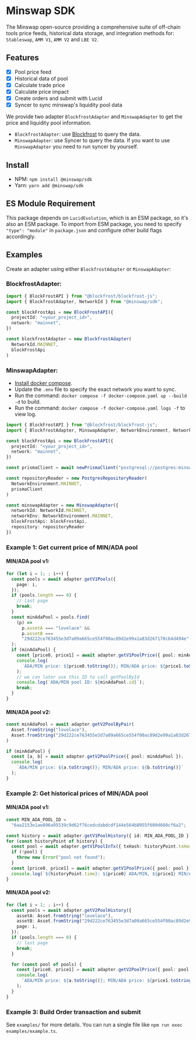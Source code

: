 # Minswap SDK

The Minswap open-source providing a comprehensive suite of off-chain tools price feeds, historical data storage, and integration methods for: `Stableswap`, `AMM V1`, `AMM V2` and `LBE V2`.

## Features

- [x] Pool price feed
- [x] Historical data of pool
- [x] Calculate trade price
- [x] Calculate price impact
- [x] Create orders and submit with Lucid
- [x] Syncer to sync minswap's liquidity pool data

We provide two adapter `BlockfrostAdapter` and `MinswapAdapter` to get the price and liquidity pool information.
- `BlockfrostAdapter`: use [Blockfrost](https://blockfrost.dev) to query the data.
- `MinswapAdapter`: use Syncer to query the data. If you want to use `MinswapAdapter` you need to run syncer by yourself.

## Install

- NPM: `npm install @minswap/sdk`
- Yarn: `yarn add @minswap/sdk`

## ES Module Requirement

This package depends on `LucidEvolution`, which is an ESM package, so it's also an ESM package. To import from ESM package, you need to specify `"type": "module"` in `package.json` and configure other build flags accordingly.

## Examples

Create an adapter using either `BlockfrostAdapter` or `MinswapAdapter`:

### BlockfrostAdapter:
```ts
import { BlockFrostAPI } from "@blockfrost/blockfrost-js";
import { BlockfrostAdapter, NetworkId } from "@minswap/sdk";

const blockFrostApi = new BlockFrostAPI({
  projectId: "<your_project_id>",
  network: "mainnet",
})

const blockfrostAdapter = new BlockfrostAdapter(
  NetworkId.MAINNET,
  blockFrostApi
)
```

### MinswapAdapter:
- [Install docker compose](https://docs.docker.com/compose/install).
- Update the `.env` file to specify the exact network you want to sync.
- Run the command: `docker compose -f docker-compose.yaml up --build -d` to build.
- Run the command: `docker compose -f docker-compose.yaml logs -f` to view log.

```ts
import { BlockFrostAPI } from "@blockfrost/blockfrost-js";
import { BlockfrostAdapter, MinswapAdapter, NetworkEnvironment, NetworkId, newPrismaClient, PostgresRepositoryReader } from "@minswap/sdk";

const blockFrostApi = new BlockFrostAPI({
  projectId: "<your_project_id>",
  network: "mainnet",
})

const prismaClient = await newPrismaClient("postgresql://postgres:minswap@postgres:5432/syncer?schema=public&connection_limit=5")

const repositoryReader = new PostgresRepositoryReader(
  NetworkEnvironment.MAINNET,
  prismaClient
)

const minswapAdapter = new MinswapAdapter({
  networkId: NetworkId.MAINNET,
  networkEnv: NetworkEnvironment.MAINNET,
  blockFrostApi: blockFrostApi,
  repository: repositoryReader
})
```

### Example 1: Get current price of MIN/ADA pool

#### MIN/ADA pool v1:
```ts
for (let i = 1; ; i++) {
  const pools = await adapter.getV1Pools({
    page: i,
  });
  if (pools.length === 0) {
    // last page
    break;
  }
  const minAdaPool = pools.find(
    (p) =>
      p.assetA === "lovelace" &&
      p.assetB ===
      "29d222ce763455e3d7a09a665ce554f00ac89d2e99a1a83d267170c64d494e"
  );
  if (minAdaPool) {
    const [price0, price1] = await adapter.getV1PoolPrice({ pool: minAdaPool });
    console.log(
      `ADA/MIN price: ${price0.toString()}; MIN/ADA price: ${price1.toString()}`
    );
    // we can later use this ID to call getPoolById
    console.log(`ADA/MIN pool ID: ${minAdaPool.id}`);
    break;
  }
}
```

#### MIN/ADA pool v2:
```ts
const minAdaPool = await adapter.getV2PoolByPair(
  Asset.fromString("lovelace"),
  Asset.fromString("29d222ce763455e3d7a09a665ce554f00ac89d2e99a1a83d267170c64d494e")
)

if (minAdaPool) {
  const [a, b] = await adapter.getV2PoolPrice({ pool: minAdaPool });
  console.log(
    `ADA/MIN price: ${a.toString()}; MIN/ADA price: ${b.toString()}`
  );
}
```

### Example 2: Get historical prices of MIN/ADA pool

#### MIN/ADA pool v1:
```ts
const MIN_ADA_POOL_ID =
  "6aa2153e1ae896a95539c9d62f76cedcdabdcdf144e564b8955f609d660cf6a2";

const history = await adapter.getV1PoolHistory({ id: MIN_ADA_POOL_ID });
for (const historyPoint of history) {
  const pool = await adapter.getV1PoolInTx({ txHash: historyPoint.txHash });
  if (!pool) {
    throw new Error("pool not found");
  }
  const [price0, price1] = await adapter.getV1PoolPrice({ pool: pool });
  console.log(`${historyPoint.time}: ${price0} ADA/MIN, ${price1} MIN/ADA`);
}
```

#### MIN/ADA pool v2:
```ts
for (let i = 1; ; i++) {
  const pools = await adapter.getV2PoolHistory({
    assetA: Asset.fromString("lovelace"),
    assetB: Asset.fromString("29d222ce763455e3d7a09a665ce554f00ac89d2e99a1a83d267170c64d494e"),
    page: i,
  });
  if (pools.length === 0) {
    // last page
    break;
  }

  for (const pool of pools) {
    const [price0, price1] = await adapter.getV2PoolPrice({ pool: pool });
    console.log(
      `ADA/MIN price: ${a.toString()}; MIN/ADA price: ${price1.toString()}`
    );
  }
}
```

### Example 3: Build Order transaction and submit

See `examples/` for more details. You can run a single file like `npm run exec examples/example.ts`.
